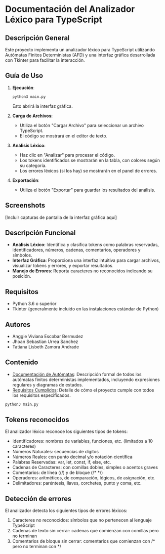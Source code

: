 # Documentación del Analizador Léxico para TypeScript

## Descripción General
Este proyecto implementa un analizador léxico para TypeScript utilizando Autómatas Finitos Deterministas (AFD) y una interfaz gráfica desarrollada con Tkinter para facilitar la interacción.

## Guía de Uso
1. **Ejecución**: 
   ```bash
   python3 main.py
   ```
   Esto abrirá la interfaz gráfica.

2. **Carga de Archivos**: 
   - Utiliza el botón "Cargar Archivo" para seleccionar un archivo TypeScript.
   - El código se mostrará en el editor de texto.

3. **Análisis Léxico**: 
   - Haz clic en "Analizar" para procesar el código.
   - Los tokens identificados se mostrarán en la tabla, con colores según su categoría.
   - Los errores léxicos (si los hay) se mostrarán en el panel de errores.

4. **Exportación**: 
   - Utiliza el botón "Exportar" para guardar los resultados del análisis.

## Screenshots
[Incluir capturas de pantalla de la interfaz gráfica aquí]

## Descripción Funcional
- **Análisis Léxico**: Identifica y clasifica tokens como palabras reservadas, identificadores, números, cadenas, comentarios, operadores y símbolos.
- **Interfaz Gráfica**: Proporciona una interfaz intuitiva para cargar archivos, visualizar tokens y errores, y exportar resultados.
- **Manejo de Errores**: Reporta caracteres no reconocidos indicando su posición.

## Requisitos
- Python 3.6 o superior
- Tkinter (generalmente incluido en las instalaciones estándar de Python)

## Autores
- Anggie Viviana Escobar Bermudez
- Jhoan Sebastian Urrea Sanchez
- Tatiana Lisbeth Zamora Andrade

## Contenido

- [Documentación de Autómatas](automatas/README.md): Descripción formal de todos los autómatas finitos deterministas implementados, incluyendo expresiones regulares y diagramas de estados.
- [Requisitos Cumplidos](requisitos_cumplidos.md): Detalle de cómo el proyecto cumple con todos los requisitos especificados.

```bash
python3 main.py
```
## Tokens reconocidos

El analizador léxico reconoce los siguientes tipos de tokens:

- Identificadores: nombres de variables, funciones, etc. (limitados a 10 caracteres)
- Números Naturales: secuencias de dígitos
- Números Reales: con punto decimal y/o notación científica
- Palabras Reservadas: var, let, const, if, else, etc.
- Cadenas de Caracteres: con comillas dobles, simples o acentos graves
- Comentarios: de línea (//) y de bloque (/* */)
- Operadores: aritméticos, de comparación, lógicos, de asignación, etc.
- Delimitadores: paréntesis, llaves, corchetes, punto y coma, etc.

## Detección de errores

El analizador detecta los siguientes tipos de errores léxicos:

1. Caracteres no reconocidos: símbolos que no pertenecen al lenguaje TypeScript
2. Cadenas de texto sin cerrar: cadenas que comienzan con comillas pero no terminan
3. Comentarios de bloque sin cerrar: comentarios que comienzan con /* pero no terminan con */ 

